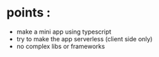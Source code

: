 # points :
- make a mini app using typescript
- try to make the app serverless (client side only)
- no complex libs or frameworks

